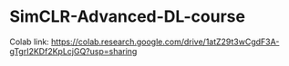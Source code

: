 # SimCLR-Advanced-DL-course


Colab link: https://colab.research.google.com/drive/1atZ29t3wCgdF3A-gTgrI2KDf2KpLcjGQ?usp=sharing
